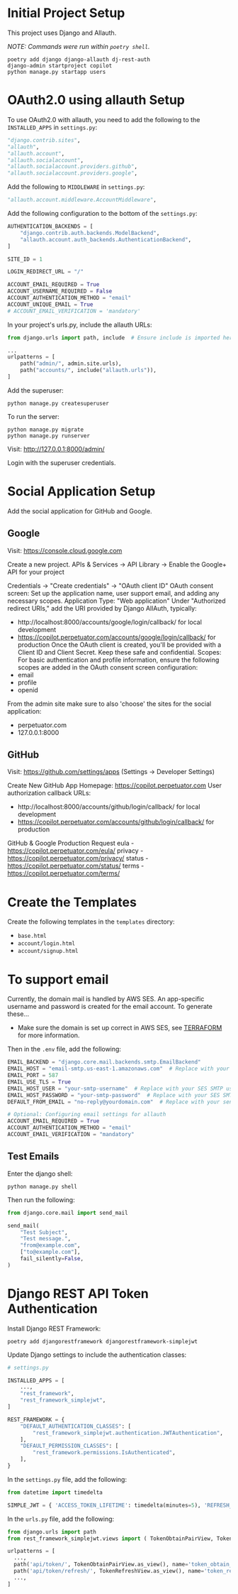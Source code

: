 # Initial Project Setup

This project uses Django and Allauth.

_NOTE: Commands were run within `poetry shell`._

```shell
poetry add django django-allauth dj-rest-auth
django-admin startproject copilot
python manage.py startapp users
```

# OAuth2.0 using allauth Setup

To use OAuth2.0 with allauth, you need to add the following to the `INSTALLED_APPS` in `settings.py`:

```python
"django.contrib.sites",
"allauth",
"allauth.account",
"allauth.socialaccount",
"allauth.socialaccount.providers.github",
"allauth.socialaccount.providers.google",
```

Add the following to `MIDDLEWARE` in `settings.py`:

```python
"allauth.account.middleware.AccountMiddleware",
```

Add the following configuration to the bottom of the `settings.py`:

```python
AUTHENTICATION_BACKENDS = [
    "django.contrib.auth.backends.ModelBackend",
    "allauth.account.auth_backends.AuthenticationBackend",
]

SITE_ID = 1

LOGIN_REDIRECT_URL = "/"

ACCOUNT_EMAIL_REQUIRED = True
ACCOUNT_USERNAME_REQUIRED = False
ACCOUNT_AUTHENTICATION_METHOD = "email"
ACCOUNT_UNIQUE_EMAIL = True
# ACCOUNT_EMAIL_VERIFICATION = 'mandatory'
```

In your project's urls.py, include the allauth URLs:

```python
from django.urls import path, include  # Ensure include is imported here

...
urlpatterns = [
    path("admin/", admin.site.urls),
    path("accounts/", include("allauth.urls")),
]
```

Add the superuser:

```shell
python manage.py createsuperuser
```

To run the server:

```shell
python manage.py migrate
python manage.py runserver
```

Visit: http://127.0.0.1:8000/admin/

Login with the superuser credentials.

# Social Application Setup

Add the social application for GitHub and Google.

## Google

Visit: https://console.cloud.google.com

Create a new project. APIs & Services -> API Library -> Enable the Google+ API for your project

Credentials -> "Create credentials" -> "OAuth client ID" OAuth consent screen: Set up the application name, user support
email, and adding any necessary scopes. Application Type: "Web application" Under "Authorized redirect URIs," add the
URI provided by Django AllAuth, typically:

- http://localhost:8000/accounts/google/login/callback/ for local development
- https://copilot.perpetuator.com/accounts/google/login/callback/ for production Once the OAuth client is created,
  you'll be provided with a Client ID and Client Secret. Keep these safe and confidential. Scopes: For basic
  authentication and profile information, ensure the following scopes are added in the OAuth consent screen
  configuration:
- email
- profile
- openid

From the admin site make sure to also 'choose' the sites for the social application:

- perpetuator.com
- 127.0.0.1:8000

## GitHub

Visit: https://github.com/settings/apps (Settings -> Developer Settings)

Create New GitHub App Homepage: https://copilot.perpetuator.com User authorization callback URLs:

- http://localhost:8000/accounts/github/login/callback/ for local development
- https://copilot.perpetuator.com/accounts/github/login/callback/ for production

GitHub & Google Production Request eula - https://copilot.perpetuator.com/eula/ privacy -
https://copilot.perpetuator.com/privacy/ status - https://copilot.perpetuator.com/status/ terms -
https://copilot.perpetuator.com/terms/

# Create the Templates

Create the following templates in the `templates` directory:

- `base.html`
- `account/login.html`
- `account/signup.html`

# To support email

Currently, the domain mail is handled by AWS SES. An app-specific username and password is created for the email
account. To generate these...

- Make sure the domain is set up correct in AWS SES, see [TERRAFORM](./TERRAFORM.md) for more information.

Then in the `.env` file, add the following:

```python
EMAIL_BACKEND = "django.core.mail.backends.smtp.EmailBackend"
EMAIL_HOST = "email-smtp.us-east-1.amazonaws.com"  # Replace with your SES region
EMAIL_PORT = 587
EMAIL_USE_TLS = True
EMAIL_HOST_USER = "your-smtp-username"  # Replace with your SES SMTP username
EMAIL_HOST_PASSWORD = "your-smtp-password"  # Replace with your SES SMTP password
DEFAULT_FROM_EMAIL = "no-reply@yourdomain.com"  # Replace with your sender email

# Optional: Configuring email settings for allauth
ACCOUNT_EMAIL_REQUIRED = True
ACCOUNT_AUTHENTICATION_METHOD = "email"
ACCOUNT_EMAIL_VERIFICATION = "mandatory"
```

## Test Emails

Enter the django shell:

```shell
python manage.py shell
```

Then run the following:

```python
from django.core.mail import send_mail

send_mail(
    "Test Subject",
    "Test message.",
    "from@example.com",
    ["to@example.com"],
    fail_silently=False,
)
```

# Django REST API Token Authentication

Install Django REST Framework:

```shell
poetry add djangorestframework djangorestframework-simplejwt
```

Update Django settings to include the authentication classes:

```python
# settings.py

INSTALLED_APPS = [
    ...,
    "rest_framework",
    "rest_framework_simplejwt",
]

REST_FRAMEWORK = {
    "DEFAULT_AUTHENTICATION_CLASSES": [
        "rest_framework_simplejwt.authentication.JWTAuthentication",
    ],
    "DEFAULT_PERMISSION_CLASSES": [
        "rest_framework.permissions.IsAuthenticated",
    ],
}
```

In the `settings.py` file, add the following:

```python
from datetime import timedelta

SIMPLE_JWT = { 'ACCESS_TOKEN_LIFETIME': timedelta(minutes=5), 'REFRESH_TOKEN_LIFETIME': timedelta(days=1), ... } 
```

In the `urls.py` file, add the following:

```python
from django.urls import path
from rest_framework_simplejwt.views import ( TokenObtainPairView, TokenRefreshView, )

urlpatterns = [ 
  ...,
  path('api/token/', TokenObtainPairView.as_view(), name='token_obtain_pair'),
  path('api/token/refresh/', TokenRefreshView.as_view(), name='token_refresh'), 
  ...,
]
```
